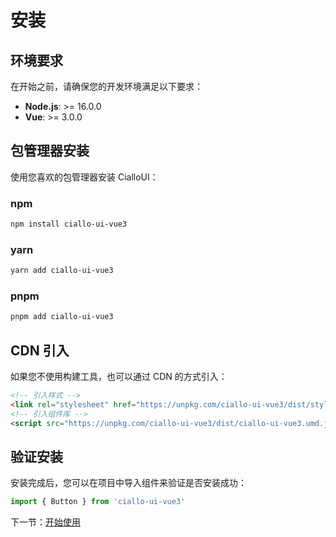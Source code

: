 # 安装

## 环境要求

在开始之前，请确保您的开发环境满足以下要求：

- **Node.js**: >= 16.0.0
- **Vue**: >= 3.0.0

## 包管理器安装

使用您喜欢的包管理器安装 CialloUI：

### npm

```bash
npm install ciallo-ui-vue3
```

### yarn

```bash
yarn add ciallo-ui-vue3
```

### pnpm

```bash
pnpm add ciallo-ui-vue3
```

## CDN 引入

如果您不使用构建工具，也可以通过 CDN 的方式引入：

```html
<!-- 引入样式 -->
<link rel="stylesheet" href="https://unpkg.com/ciallo-ui-vue3/dist/style.css">
<!-- 引入组件库 -->
<script src="https://unpkg.com/ciallo-ui-vue3/dist/ciallo-ui-vue3.umd.js"></script>
```

## 验证安装

安装完成后，您可以在项目中导入组件来验证是否安装成功：

```javascript
import { Button } from 'ciallo-ui-vue3'
```

下一节：[开始使用](#/doc/get-started)